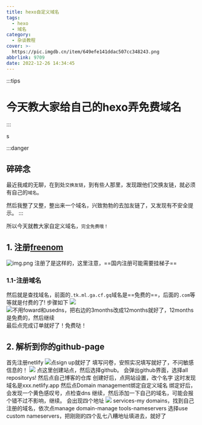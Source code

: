 ```yaml
---
title: hexo自定义域名
tags:
  - hexo
  - 域名
category:
  - 杂谈教程
cover: >-
  https://pic.imgdb.cn/item/649efe141ddac507cc348243.png
abbrlink: 9709
date: 2022-12-26 14:34:45
---
```

:::tips
# 今天教大家给自己的hexo弄免费域名
:::
<!-- more -->
s

:::danger
## 碎碎念
最近我咸的无聊，在到处`交换友链`，到有些人那里，发现跟他们交换友链，就必须有自己的`域名`。

然后我整了又整，整出来一个域名，兴致勃勃的去加友链了，又发现有不安全提示。
:::

所以今天就教大家自定义域名，`完全免费哦！`
## 1. 注册[freenom](https://freenom.com)
![img.png](https://uu.sssu.us/img/hexoyuming/img.png)
注册了是这样的，这里注意，==国内注册可能需要挂梯子==

### 1.1-注册域名
然后就是查找域名，前面的`.tk.ml.ga.cf.gq`域名是==免费的==，后面的`.com`等等就是付费的了!
步骤如下
![](https://uu.sssu.us/img/hexoyuming/2.png)
![不用foward和usedns，把右边的3months改成12months就好了，12months是免费的，然后继续](https://uu.sssu.us/img/hexoyuming/4.png)
最后点完成订单就好了！免费哒！

## 2. 解析到你的github-page
首先注册netlify
![点sign up就好了](https://uu.sssu.us/img/hexoyuming/3.png)
填写问卷，安照实况填写就好了，不问敏感信息的！
![](https://uu.sssu.us/img/hexoyuming/5.png)
点这里创建站点，然后选择github。
会弹出github界面，选择all repositorys!
然后点自己博客的仓库
创建好后，点网站设置，改个名字
这时发现域名是xxx.netlify.app
然后点Domain management绑定自定义域名
绑定好后，会发现一个黄色感叹号，点检查dns
继续，然后添加一下自己的域名，可能会报个错不过不影响，继续。
会出现四个地址
![](https://uu.sssu.us/img/hexoyuming/6.png)
services-my domains，找到自己注册的域名，依次点manage domain-manage tools-nameservers
选择use custom nameservers，把刚刚的四个乱七八糟地址填进去，就好了